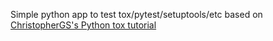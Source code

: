 Simple python app to test tox/pytest/setuptools/etc based on [ChristopherGS's Python tox tutorial](https://christophergs.com/python/2020/04/12/python-tox-why-use-it-and-tutorial/)
